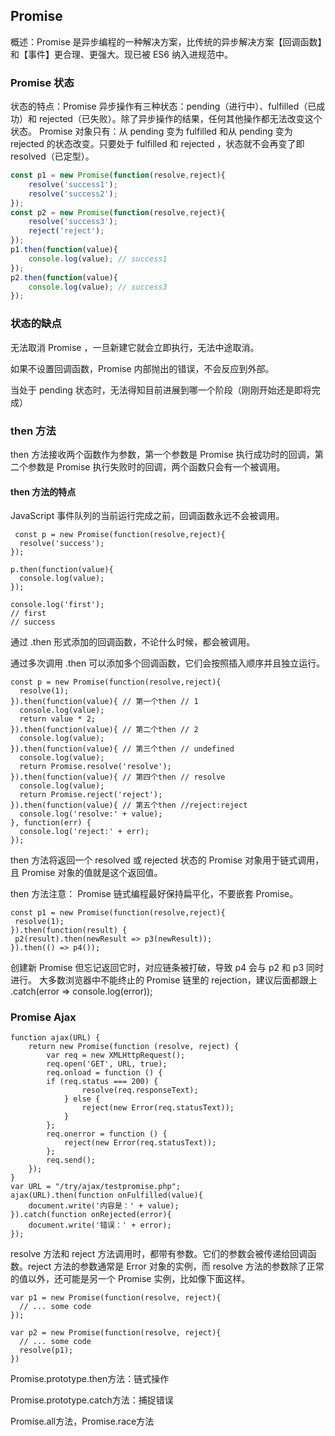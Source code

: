 ## Promise
概述：Promise 是异步编程的一种解决方案，比传统的异步解决方案【回调函数】和【事件】更合理、更强大。现已被 ES6 纳入进规范中。

### Promise 状态
状态的特点：Promise 异步操作有三种状态：pending（进行中）、fulfilled（已成功）和 rejected（已失败）。除了异步操作的结果，任何其他操作都无法改变这个状态。
Promise 对象只有：从 pending 变为 fulfilled 和从 pending 变为 rejected 的状态改变。只要处于 fulfilled 和 rejected ，状态就不会再变了即 resolved（已定型）。

```js
const p1 = new Promise(function(resolve,reject){
    resolve('success1');
    resolve('success2');
}); 
const p2 = new Promise(function(resolve,reject){  
    resolve('success3'); 
    reject('reject');
});
p1.then(function(value){  
    console.log(value); // success1
});
p2.then(function(value){ 
    console.log(value); // success3
});
```

### 状态的缺点
无法取消 Promise ，一旦新建它就会立即执行，无法中途取消。

如果不设置回调函数，Promise 内部抛出的错误，不会反应到外部。

当处于 pending 状态时，无法得知目前进展到哪一个阶段（刚刚开始还是即将完成）

### then 方法
then 方法接收两个函数作为参数，第一个参数是 Promise 执行成功时的回调，第二个参数是 Promise 执行失败时的回调，两个函数只会有一个被调用。

#### then 方法的特点
 JavaScript 事件队列的当前运行完成之前，回调函数永远不会被调用。

```es6
 const p = new Promise(function(resolve,reject){
  resolve('success');
});
 
p.then(function(value){
  console.log(value);
});
 
console.log('first');
// first
// success
```
通过 .then 形式添加的回调函数，不论什么时候，都会被调用。

通过多次调用 .then
可以添加多个回调函数，它们会按照插入顺序并且独立运行。
```
const p = new Promise(function(resolve,reject){
  resolve(1);
}).then(function(value){ // 第一个then // 1
  console.log(value);
  return value * 2;
}).then(function(value){ // 第二个then // 2
  console.log(value);
}).then(function(value){ // 第三个then // undefined
  console.log(value);
  return Promise.resolve('resolve'); 
}).then(function(value){ // 第四个then // resolve
  console.log(value);
  return Promise.reject('reject'); 
}).then(function(value){ // 第五个then //reject:reject
  console.log('resolve:' + value);
}, function(err) {
  console.log('reject:' + err);
});
```
then 方法将返回一个 resolved 或 rejected 状态的 Promise 对象用于链式调用，且 Promise 对象的值就是这个返回值。

then 方法注意：
 Promise 链式编程最好保持扁平化，不要嵌套 Promise。
 ```
 const p1 = new Promise(function(resolve,reject){
  resolve(1);
}).then(function(result) {
  p2(result).then(newResult => p3(newResult));
}).then(() => p4());
```
创建新 Promise 但忘记返回它时，对应链条被打破，导致 p4 会与 p2 和 p3 同时进行。
大多数浏览器中不能终止的 Promise 链里的 rejection，建议后面都跟上 .catch(error => console.log(error));

### Promise Ajax
```
function ajax(URL) {
    return new Promise(function (resolve, reject) {
        var req = new XMLHttpRequest(); 
        req.open('GET', URL, true);
        req.onload = function () {
        if (req.status === 200) { 
                resolve(req.responseText);
            } else {
                reject(new Error(req.statusText));
            } 
        };
        req.onerror = function () {
            reject(new Error(req.statusText));
        };
        req.send(); 
    });
}
var URL = "/try/ajax/testpromise.php"; 
ajax(URL).then(function onFulfilled(value){
    document.write('内容是：' + value); 
}).catch(function onRejected(error){
    document.write('错误：' + error); 
});
```
resolve 方法和 reject 方法调用时，都带有参数。它们的参数会被传递给回调函数。reject 方法的参数通常是 Error 对象的实例，而 resolve 方法的参数除了正常的值以外，还可能是另一个 Promise 实例，比如像下面这样。
```
var p1 = new Promise(function(resolve, reject){
  // ... some code
});
 
var p2 = new Promise(function(resolve, reject){
  // ... some code
  resolve(p1);
})
```

Promise.prototype.then方法：链式操作

Promise.prototype.catch方法：捕捉错误

Promise.all方法，Promise.race方法